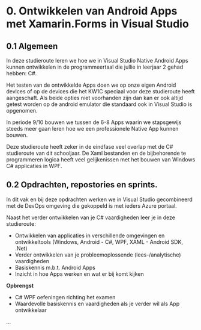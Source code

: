# 0. Ontwikkelen van Android Apps met Xamarin.Forms in Visual Studio

## 0.1 Algemeen 

In deze studieroute leren we hoe we in Visual Studio Native Android Apps kunnen ontwikkelen in de programmeertaal die jullie in leerjaar 2 gehad hebben: C#.

Het testen van de ontwikkelde Apps doen we op onze eigen Android devices of op de devices die het KW1C speciaal voor deze studieroute heeft aangeschaft. Als beide opties niet voorhanden zijn dan kan er ook altijd getest worden op de android emulator die standaard ook in Visual Studio is opgenomen.

In periode 9/10 bouwen we tussen de 6-8 Apps waarin we stapsgewijs steeds meer gaan leren hoe we een professionele Native App kunnen bouwen.

Deze studieroute heeft zeker in de eindfase veel overlap met de C# studieroute van dit schooljaar. De Xaml bestanden en de bijbehorende te programmeren logica heeft veel gelijkenissen met het bouwen van Windows C# applicaties in WPF.

## 0.2  Opdrachten, repostories en sprints.

In dit vak en bij deze opdrachten werken we in Visual Studio gecombineerd met de DevOps omgeving die gekoppeld is met ieders Azure portaal.

Naast het verder ontwikkelen van je C# vaardigheden leer je in deze studieroute:
- Ontwikkelen van applicaties in verschillende omgevingen en ontwikkeltools (Windows, Android - C#, WPF, XAML - Android SDK, .Net)
- Verder ontwikkelen van je probleemoplossende (lees-/analytische) vaardigheden
- Basiskennis m.b.t. Android Apps
- Inzicht in hoe Apps werken en wat er bij komt kijken

__Opbrengst__

- C# WPF oefeningen richting het examen
- Waardevolle basiskennis en vaardigheden als je verder wil als App ontwikkelaar

...